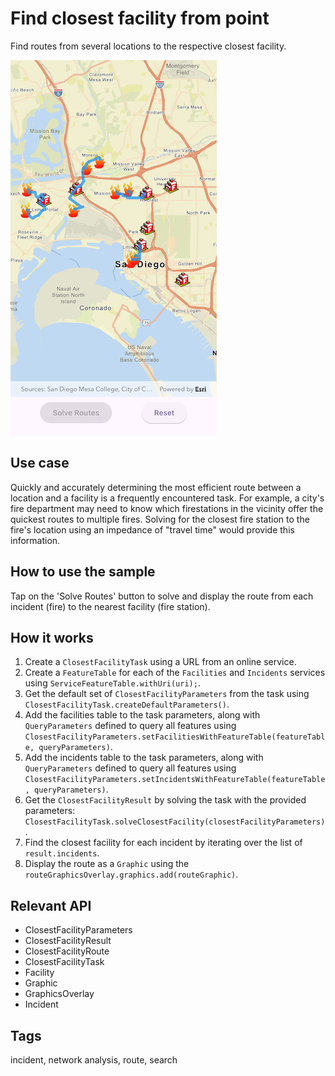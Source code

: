# Find closest facility from point

Find routes from several locations to the respective closest facility.

![Image of find closest facility from point](find_closest_facility_from_point.png)

## Use case

Quickly and accurately determining the most efficient route between a location and a facility is a frequently encountered task. For example, a city's fire department may need to know which firestations in the vicinity offer the quickest routes to multiple fires. Solving for the closest fire station to the fire's location using an impedance of "travel time" would provide this information.

## How to use the sample

Tap on the 'Solve Routes' button to solve and display the route from each incident (fire) to the nearest facility (fire station).

## How it works

1. Create a `ClosestFacilityTask` using a URL from an online service.
2. Create a `FeatureTable` for each of the `Facilities` and `Incidents` services using `ServiceFeatureTable.withUri(uri);`.
3. Get the default set of `ClosestFacilityParameters` from the task using `ClosestFacilityTask.createDefaultParameters()`.
4. Add the facilities table to the task parameters, along with `QueryParameters` defined to query all features using `ClosestFacilityParameters.setFacilitiesWithFeatureTable(featureTable, queryParameters)`.
5. Add the incidents table to the task parameters, along with `QueryParameters` defined to query all features using `ClosestFacilityParameters.setIncidentsWithFeatureTable(featureTable, queryParameters)`.
6. Get the `ClosestFacilityResult` by solving the task with the provided parameters: `ClosestFacilityTask.solveClosestFacility(closestFacilityParameters)`.
7. Find the closest facility for each incident by iterating over the list of `result.incidents`.
8. Display the route as a `Graphic` using the `routeGraphicsOverlay.graphics.add(routeGraphic)`.

## Relevant API

* ClosestFacilityParameters
* ClosestFacilityResult
* ClosestFacilityRoute
* ClosestFacilityTask
* Facility
* Graphic
* GraphicsOverlay
* Incident

## Tags

incident, network analysis, route, search
